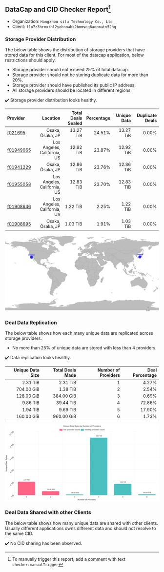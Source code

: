 ## DataCap and CID Checker Report[^1]
 - Organization: `Hangzhou silu Technology Co., Ltd`
 - Client: `f1o7z3hrmxthl2yohnoabk2bmmveg6aoomatv52hq`
### Storage Provider Distribution
The below table shows the distribution of storage providers that have stored data for this client.
For most of the datacap application, below restrictions should apply.
 - Storage provider should not exceed 25% of total datacap.
 - Storage provider should not be storing duplicate data for more than 20%.
 - Storage provider should have published its public IP address.
 - All storage providers should be located in different regions.

✔️ Storage provider distribution looks healthy.

| Provider                                              |                    Location | Total Deals Sealed | Percentage | Unique Data | Duplicate Deals |
| :---------------------------------------------------- | --------------------------: | -----------------: | ---------: | ----------: | --------------: |
| [f021695](https://filfox.info/en/address/f021695)     |            Osaka, Ōsaka, JP |          13.27 TiB |     24.51% |   13.27 TiB |           0.00% |
| [f01949065](https://filfox.info/en/address/f01949065) | Los Angeles, California, US |          12.92 TiB |     23.87% |   12.92 TiB |           0.00% |
| [f01941229](https://filfox.info/en/address/f01941229) |            Osaka, Ōsaka, JP |          12.86 TiB |     23.76% |   12.86 TiB |           0.00% |
| [f01955058](https://filfox.info/en/address/f01955058) | Los Angeles, California, US |          12.83 TiB |     23.70% |   12.83 TiB |           0.00% |
| [f01908646](https://filfox.info/en/address/f01908646) | Los Angeles, California, US |           1.22 TiB |      2.25% |    1.22 TiB |           0.00% |
| [f01908695](https://filfox.info/en/address/f01908695) |            Osaka, Ōsaka, JP |           1.03 TiB |      1.91% |    1.03 TiB |           0.00% |

![Provider Distribution](https://raw.githubusercontent.com/data-preservation-programs/filplus-checker-assets/main/filecoin-project/filecoin-plus-large-datasets/issues/1313/1671006755850.png)
### Deal Data Replication
The below table shows how each many unique data are replicated across storage providers.
- No more than 25% of unique data are stored with less than 4 providers.

✔️ Data replication looks healthy.

| Unique Data Size | Total Deals Made | Number of Providers | Deal Percentage |
| ---------------: | ---------------: | ------------------: | --------------: |
|         2.31 TiB |         2.31 TiB |                   1 |           4.27% |
|       704.00 GiB |         1.38 TiB |                   2 |           2.54% |
|       128.00 GiB |       384.00 GiB |                   3 |           0.69% |
|         9.86 TiB |        39.44 TiB |                   4 |          72.86% |
|         1.94 TiB |         9.69 TiB |                   5 |          17.90% |
|       160.00 GiB |       960.00 GiB |                   6 |           1.73% |

![Replication Distribution](https://raw.githubusercontent.com/data-preservation-programs/filplus-checker-assets/main/filecoin-project/filecoin-plus-large-datasets/issues/1313/1671006756613.png)
### Deal Data Shared with other Clients
The below table shows how many unique data are shared with other clients.
Usually different applications owns different data and should not resolve to the same CID.

✔️ No CID sharing has been observed.

[^1]: To manually trigger this report, add a comment with text `checker:manualTrigger`
